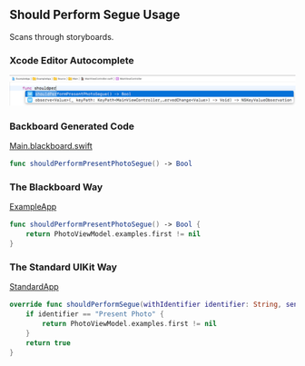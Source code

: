 ## Should Perform Segue Usage

Scans through storyboards.

### Xcode Editor Autocomplete

![Autocomplete Should Perform Segue](Images/AutocompleteShouldPerformSegue.png)

### Backboard Generated Code

[Main.blackboard.swift](/ExampleApp/Source/Generated/Main.blackboard.swift)

```swift
func shouldPerformPresentPhotoSegue() -> Bool
```

### The Blackboard Way

[ExampleApp](/ExampleApp/Source/MainViewController.swift#L93)
```swift
func shouldPerformPresentPhotoSegue() -> Bool {
    return PhotoViewModel.examples.first != nil
}
```

### The Standard UIKit Way

[StandardApp](/StandardApp/Source/MainViewController.swift#L69)
```swift
override func shouldPerformSegue(withIdentifier identifier: String, sender: Any?) -> Bool {
    if identifier == "Present Photo" {
        return PhotoViewModel.examples.first != nil
    }
    return true
}
```
